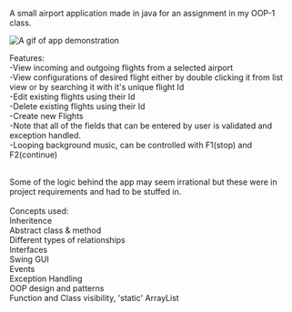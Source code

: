 A small airport application made in java for an assignment in my OOP-1 class.


![A gif of app demonstration](https://media.giphy.com/media/3oFzm1dXbZbyf3k80M/giphy.gif)<br>

Features:<br>
-View incoming and outgoing flights from a selected airport<br>
-View configurations of desired flight either by double clicking it from list view or by searching it with it's unique flight Id<br>
-Edit existing flights using their Id<br>
-Delete existing flights using their Id<br>
-Create new Flights<br>
-Note that all of the fields that can be entered by user is validated and exception handled.<br>
-Looping background music, can be controlled with F1(stop) and F2(continue)<br><br>

Some of the logic behind the app may seem irrational but these were in project requirements and had to be stuffed in.<br><br>
Concepts used:<br>
Inheritence<br>
Abstract class & method<br>
Different types of relationships<br>
Interfaces<br>
Swing GUI<br>
Events<br>
Exception Handling<br>
OOP design and patterns<br>
Function and Class visibility, 'static'
ArrayList

